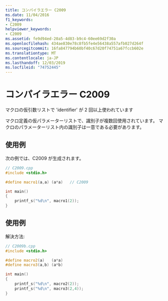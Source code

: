 ```yaml
---
title: コンパイラエラー C2009
ms.date: 11/04/2016
f1_keywords:
- C2009
helpviewer_keywords:
- C2009
ms.assetid: fe9d94ed-20a5-4d83-b9c4-60ee69d2f30a
ms.openlocfilehash: 434ae830e78c8fb5fe4e56438a557afb027d264f
ms.sourcegitcommit: 16fa847794b60bf40c67d20f74751a67fccb602e
ms.translationtype: MT
ms.contentlocale: ja-JP
ms.lasthandoff: 12/03/2019
ms.locfileid: "74752445"
---
```

# <a name="compiler-error-c2009"></a>コンパイラエラー C2009

マクロの仮引数リストで 'identifier' が 2 回以上使われています

マクロ定義の仮パラメーターリストで、識別子が複数回使用されています。 マクロのパラメーターリスト内の識別子は一意である必要があります。

## <a name="example"></a>使用例

次の例では、C2009 が生成されます。

```cpp
// C2009.cpp
#include <stdio.h>

#define macro1(a,a) (a*a)   // C2009

int main()
{
    printf_s("%d\n", macro1(2));
}
```

## <a name="example"></a>使用例

解決方法:

```cpp
// C2009b.cpp
#include <stdio.h>

#define macro2(a)   (a*a)
#define macro3(a,b) (a*b)

int main()
{
    printf_s("%d\n", macro2(2));
    printf_s("%d\n", macro3(2,4));
}
```

